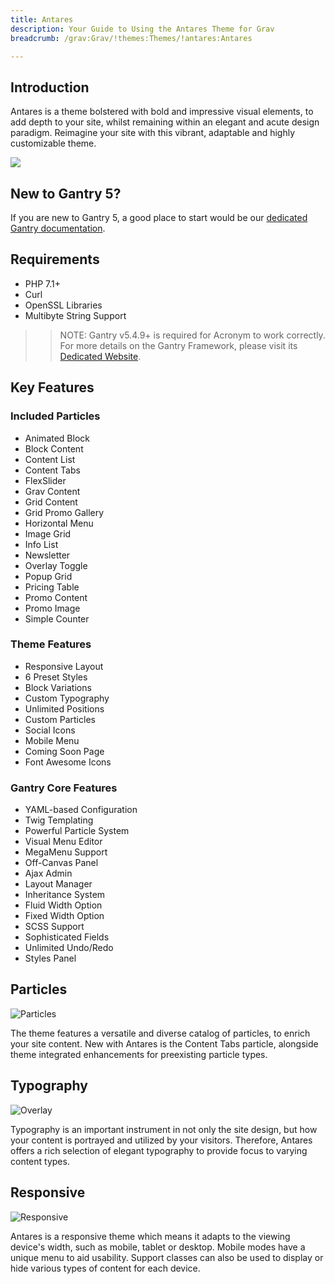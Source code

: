 ```yaml
---
title: Antares
description: Your Guide to Using the Antares Theme for Grav
breadcrumb: /grav:Grav/!themes:Themes/!antares:Antares

---
```


Introduction
-----

Antares is a theme bolstered with bold and impressive visual elements, to add depth to your site, whilst remaining within an elegant and acute design paradigm. Reimagine your site with this vibrant, adaptable and highly customizable theme.

![](assets/antares.png)

New to Gantry 5?
-----
If you are new to Gantry 5, a good place to start would be our [dedicated Gantry documentation](http://docs.gantry.org).

Requirements
-----
* PHP 7.1+
* Curl
* OpenSSL Libraries
* Multibyte String Support

>> NOTE: Gantry v5.4.9+ is required for Acronym to work correctly. For more details on the Gantry Framework, please visit its [Dedicated Website](http://gantry.org).

Key Features
-----


### Included Particles

* Animated Block
* Block Content
* Content List
* Content Tabs
* FlexSlider
* Grav Content
* Grid Content
* Grid Promo Gallery
* Horizontal Menu
* Image Grid
* Info List
* Newsletter
* Overlay Toggle
* Popup Grid
* Pricing Table
* Promo Content
* Promo Image
* Simple Counter 

### Theme Features

* Responsive Layout
* 6 Preset Styles
* Block Variations
* Custom Typography
* Unlimited Positions
* Custom Particles
* Social Icons
* Mobile Menu
* Coming Soon Page
* Font Awesome Icons 

### Gantry Core Features

* YAML-based Configuration
* Twig Templating
* Powerful Particle System
* Visual Menu Editor
* MegaMenu Support
* Off-Canvas Panel
* Ajax Admin
* Layout Manager
* Inheritance System
* Fluid Width Option
* Fixed Width Option
* SCSS Support
* Sophisticated Fields
* Unlimited Undo/Redo
* Styles Panel

## Particles

![Particles](ft-2.jpg)

The theme features a versatile and diverse catalog of particles, to enrich your site content. New with Antares is the Content Tabs particle, alongside theme integrated enhancements for preexisting particle types.

## Typography

![Overlay](ft-3.jpg)

Typography is an important instrument in not only the site design, but how your content is portrayed and utilized by your visitors. Therefore, Antares offers a rich selection of elegant typography to provide focus to varying content types.

## Responsive

![Responsive](ft-4.jpg)

Antares is a responsive theme which means it adapts to the viewing device's width, such as mobile, tablet or desktop. Mobile modes have a unique menu to aid usability. Support classes can also be used to display or hide various types of content for each device.
